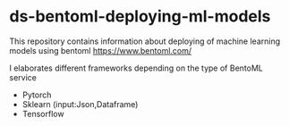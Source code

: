 # ds-bentoml-deploying-ml-models
This repository contains information about deploying of machine learning models using bentoml
https://www.bentoml.com/

I elaborates different frameworks depending on the type of BentoML service
- Pytorch
- Sklearn (input:Json,Dataframe)
- Tensorflow
